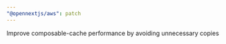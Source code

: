 ```yaml
---
"@opennextjs/aws": patch
---
```


Improve composable-cache performance by avoiding unnecessary copies
